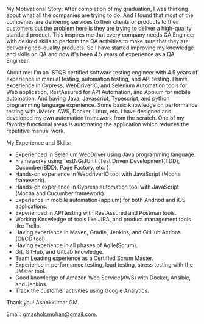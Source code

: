 My Motivational Story:
After completion of my graduation, I was thinking about what all the companies are trying to do. And I found that most of the companies are delivering services to their clients or products to their customers but the problem here is they are trying to deliver a high-quality standard product. This inspires me that every company needs QA Engineer with desired skills to perform the QA activities to make sure that they are delivering top-quality products. So I have started improving my knowledge and skills on QA and now it's been 4.5 years of experience as a QA Engineer.

About me:
I’m an ISTQB certified software testing engineer with 4.5 years of experience in manual testing, automation testing, and API testing. I have experience in Cypress, WebDriverIO, and Selenium Automation tools for Web application, RestAssured for API Automation, and Appium for mobile automation. And having Java, Javascript, Typescript, and python programming language experience. Some basic knowledge on performance testing with JMeter, AWS, Docker, Linux, etc. I have designed and developed my own automation framework from the scratch. One of my favorite functional areas is automating the application which reduces the repetitive manual work.

My Experience and Skills:
- Experienced in Selenium WebDriver using Java programming language. 
- Frameworks using TestNG/JUnit (Test Driven Development(TDD), Cucumber(BDD), Page Factory, etc. )
- Hands-on experience in WebdriverIO tool with JavaScript (Mocha framework).
- Hands-on experience in Cypress automation tool with JavaScript (Mocha and Cucumber framework).
- Experience in mobile automation (appium) for both Andriod and iOS applications.
- Experienced in API testing with RestAssured and Postman tools.
- Working Knowledge of tools like JIRA, and product management tools like Trello.
- Having experience in Maven, Gradle, Jenkins, and GitHub Actions (CI/CD tool).
- Having experience in all phases of Agile(Scrum). 
- Git, GitHub, and GitLab knowledge. 
- Team Leading experience as a Certified Scrum Master.
- Experience in performance testing, load testing, stress testing with the JMeter tool.
- Good knowledge of Amazon Web Service(AWS) with Docker, Ansible, and Jenkins.
- Track the customer activities using Google Analytics.

Thank you!
Ashokkumar GM.

Email: gmashok.mohan@gmail.com.
